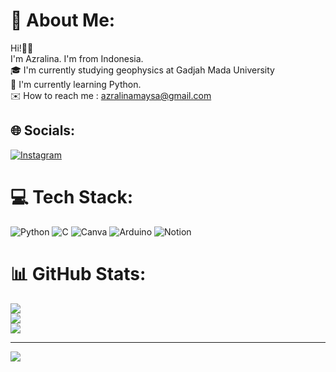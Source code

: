 # 💫 About Me:
Hi!🙌🏻<br>I'm Azralina. I'm from Indonesia.<br>🎓 I'm currently studying geophysics at Gadjah Mada University<br>📖 I'm currently learning Python.<br>✉️ How to reach me : azralinamaysa@gmail.com<br>


## 🌐 Socials:
[![Instagram](https://img.shields.io/badge/Instagram-%23E4405F.svg?logo=Instagram&logoColor=white)](https://instagram.com/azralinamr) 

# 💻 Tech Stack:
![Python](https://img.shields.io/badge/python-3670A0?style=for-the-badge&logo=python&logoColor=ffdd54) ![C](https://img.shields.io/badge/c-%2300599C.svg?style=for-the-badge&logo=c&logoColor=white) ![Canva](https://img.shields.io/badge/Canva-%2300C4CC.svg?style=for-the-badge&logo=Canva&logoColor=white) ![Arduino](https://img.shields.io/badge/-Arduino-00979D?style=for-the-badge&logo=Arduino&logoColor=white) ![Notion](https://img.shields.io/badge/Notion-%23000000.svg?style=for-the-badge&logo=notion&logoColor=white)
# 📊 GitHub Stats:
![](https://github-readme-stats.vercel.app/api?username=azralinamaysa&theme=bear&hide_border=false&include_all_commits=false&count_private=false)<br/>
![](https://github-readme-streak-stats.herokuapp.com/?user=azralinamaysa&theme=bear&hide_border=false)<br/>
![](https://github-readme-stats.vercel.app/api/top-langs/?username=azralinamaysa&theme=bear&hide_border=false&include_all_commits=false&count_private=false&layout=compact)

---
[![](https://visitcount.itsvg.in/api?id=azralinamaysa&icon=0&color=10)](https://visitcount.itsvg.in)
